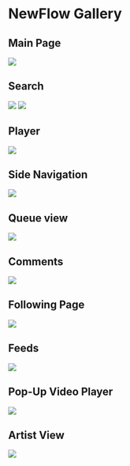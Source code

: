 # NewFlow Gallery

## Main Page
![](./1.png)

## Search
![](./2.png)
![](./3.png)

## Player
![](./4.png)

## Side Navigation

![](./5.png)

## Queue view

![](./6.png)

## Comments

![](./7.png)

## Following Page

![](./8.png)

## Feeds

![](./9.png)

## Pop-Up Video Player

![](./10.png)

## Artist View

![](./11.png)